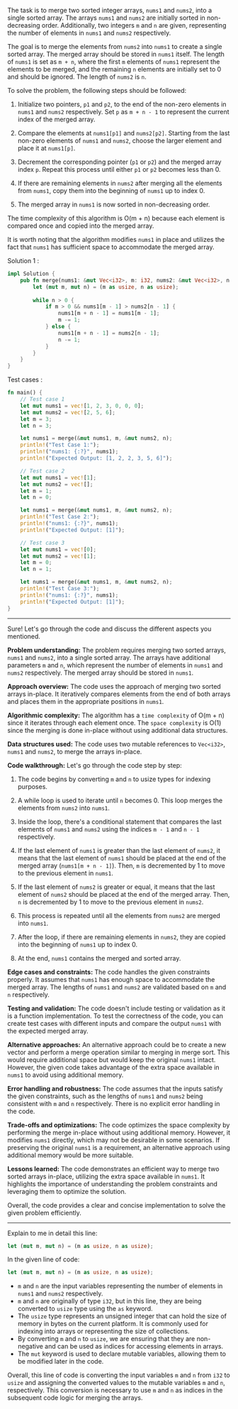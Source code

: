 The task is to merge two sorted integer arrays, `nums1` and `nums2`, into a single sorted array. The arrays `nums1` and `nums2` are initially sorted in non-decreasing order. Additionally, two integers `m` and `n` are given, representing the number of elements in `nums1` and `nums2` respectively.

The goal is to merge the elements from `nums2` into `nums1` to create a single sorted array. The merged array should be stored in `nums1` itself. The length of `nums1` is set as `m + n`, where the first `m` elements of `nums1` represent the elements to be merged, and the remaining `n` elements are initially set to 0 and should be ignored. The length of `nums2` is `n`.

To solve the problem, the following steps should be followed:

1. Initialize two pointers, `p1` and `p2`, to the end of the non-zero elements in `nums1` and `nums2` respectively. Set `p` as `m + n - 1` to represent the current index of the merged array.

2. Compare the elements at `nums1[p1]` and `nums2[p2]`. Starting from the last non-zero elements of `nums1` and `nums2`, choose the larger element and place it at `nums1[p]`.

3. Decrement the corresponding pointer (`p1` or `p2`) and the merged array index `p`. Repeat this process until either `p1` or `p2` becomes less than 0.

4. If there are remaining elements in `nums2` after merging all the elements from `nums1`, copy them into the beginning of `nums1` up to index 0.

5. The merged array in `nums1` is now sorted in non-decreasing order.

The time complexity of this algorithm is O(m + n) because each element is compared once and copied into the merged array.

It is worth noting that the algorithm modifies `nums1` in place and utilizes the fact that `nums1` has sufficient space to accommodate the merged array.


Solution 1 :

```rust
impl Solution {
    pub fn merge(nums1: &mut Vec<i32>, m: i32, nums2: &mut Vec<i32>, n: i32) {
        let (mut m, mut n) = (m as usize, n as usize);
        
        while n > 0 {
            if m > 0 && nums1[m - 1] > nums2[n - 1] {
                nums1[m + n - 1] = nums1[m - 1];
                m -= 1;
            } else {
                nums1[m + n - 1] = nums2[n - 1];
                n -= 1;
            }
        }
    }
}
```

Test cases :

```rust
fn main() {
    // Test case 1
    let mut nums1 = vec![1, 2, 3, 0, 0, 0];
    let mut nums2 = vec![2, 5, 6];
    let m = 3;
    let n = 3;

    let nums1 = merge(&mut nums1, m, &mut nums2, n);
    println!("Test Case 1:");
    println!("nums1: {:?}", nums1);
    println!("Expected Output: [1, 2, 2, 3, 5, 6]");

    // Test case 2
    let mut nums1 = vec![1];
    let mut nums2 = vec![];
    let m = 1;
    let n = 0;

    let nums1 = merge(&mut nums1, m, &mut nums2, n);
    println!("Test Case 2:");
    println!("nums1: {:?}", nums1);
    println!("Expected Output: [1]");

    // Test case 3
    let mut nums1 = vec![0];
    let mut nums2 = vec![1];
    let m = 0;
    let n = 1;

    let nums1 = merge(&mut nums1, m, &mut nums2, n);
    println!("Test Case 3:");
    println!("nums1: {:?}", nums1);
    println!("Expected Output: [1]");
}
```

___


Sure! Let's go through the code and discuss the different aspects you mentioned.

**Problem understanding:**
The problem requires merging two sorted arrays, `nums1` and `nums2`, into a single sorted array. The arrays have additional parameters `m` and `n`, which represent the number of elements in `nums1` and `nums2` respectively. The merged array should be stored in `nums1`.

**Approach overview:**
The code uses the approach of merging two sorted arrays in-place. It iteratively compares elements from the end of both arrays and places them in the appropriate positions in `nums1`.

**Algorithmic complexity:**
The algorithm has a `time complexity` of O(m + n) since it iterates through each element once. The `space complexity` is O(1) since the merging is done in-place without using additional data structures.

**Data structures used:**
The code uses two mutable references to `Vec<i32>`, `nums1` and `nums2`, to merge the arrays in-place.

**Code walkthrough:**
Let's go through the code step by step:

1. The code begins by converting `m` and `n` to usize types for indexing purposes.

2. A while loop is used to iterate until `n` becomes 0. This loop merges the elements from `nums2` into `nums1`.

3. Inside the loop, there's a conditional statement that compares the last elements of `nums1` and `nums2` using the indices `m - 1` and `n - 1` respectively.

4. If the last element of `nums1` is greater than the last element of `nums2`, it means that the last element of `nums1` should be placed at the end of the merged array (`nums1[m + n - 1]`). Then, `m` is decremented by 1 to move to the previous element in `nums1`.

5. If the last element of `nums2` is greater or equal, it means that the last element of `nums2` should be placed at the end of the merged array. Then, `n` is decremented by 1 to move to the previous element in `nums2`.

6. This process is repeated until all the elements from `nums2` are merged into `nums1`.

7. After the loop, if there are remaining elements in `nums2`, they are copied into the beginning of `nums1` up to index 0.

8. At the end, `nums1` contains the merged and sorted array.

**Edge cases and constraints:**
The code handles the given constraints properly. It assumes that `nums1` has enough space to accommodate the merged array. The lengths of `nums1` and `nums2` are validated based on `m` and `n` respectively.

**Testing and validation:**
The code doesn't include testing or validation as it is a function implementation. To test the correctness of the code, you can create test cases with different inputs and compare the output `nums1` with the expected merged array.

**Alternative approaches:**
An alternative approach could be to create a new vector and perform a merge operation similar to merging in merge sort. This would require additional space but would keep the original `nums1` intact. However, the given code takes advantage of the extra space available in `nums1` to avoid using additional memory.

**Error handling and robustness:**
The code assumes that the inputs satisfy the given constraints, such as the lengths of `nums1` and `nums2` being consistent with `m` and `n` respectively. There is no explicit error handling in the code.

**Trade-offs and optimizations:**
The code optimizes the space complexity by performing the merge in-place without using additional memory. However, it modifies `nums1` directly, which may not be desirable in some scenarios. If preserving the original `nums1` is a requirement, an alternative approach using additional memory would be more suitable.

**Lessons learned:**
The code demonstrates an efficient way to merge two sorted arrays in-place, utilizing the extra space available in `nums1`. It highlights the importance of understanding the problem constraints and leveraging them to optimize the solution.

Overall, the code provides a clear and concise implementation to solve the given problem efficiently.



___


Explain to me in detail this line:

```rust
let (mut m, mut n) = (m as usize, n as usize);
```

In the given line of code:

```rust
let (mut m, mut n) = (m as usize, n as usize);
```

- `m` and `n` are the input variables representing the number of elements in `nums1` and `nums2` respectively.
- `m` and `n` are originally of type `i32`, but in this line, they are being converted to `usize` type using the `as` keyword.
- The `usize` type represents an unsigned integer that can hold the size of memory in bytes on the current platform. It is commonly used for indexing into arrays or representing the size of collections.
- By converting `m` and `n` to `usize`, we are ensuring that they are non-negative and can be used as indices for accessing elements in arrays.
- The `mut` keyword is used to declare mutable variables, allowing them to be modified later in the code.

Overall, this line of code is converting the input variables `m` and `n` from `i32` to `usize` and assigning the converted values to the mutable variables `m` and `n`, respectively. This conversion is necessary to use `m` and `n` as indices in the subsequent code logic for merging the arrays.
